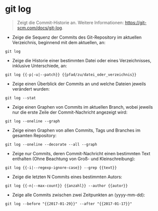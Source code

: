 # git log

> Zeigt die Commit-Historie an.
> Weitere Informationen: <https://git-scm.com/docs/git-log>.

- Zeige die Sequenz der Commits des Git-Repository im aktuellen Verzeichnis, beginnend mit dem aktuellen, an:

`git log`

- Zeige die Historie einer bestimmten Datei oder eines Verzeichnisses, inklusive Unterschiede, an:

`git log {{-p|-u|--patch}} {{pfad/zu/datei_oder_verzeichnis}}`

- Zeige einen Überblick der Commits an und welche Dateien jeweils verändert wurden:

`git log --stat`

- Zeige einen Graphen von Commits im aktuellen Branch, wobei jeweils nur die erste Zeile der Commit-Nachricht angezeigt wird:

`git log --oneline --graph`

- Zeige einen Graphen von allen Commits, Tags und Branches im gesamten Repository:

`git log --oneline --decorate --all --graph`

- Zeige nur Commits, deren Commit-Nachricht einen bestimmten Text enthalten (Ohne Beachtung von Groß- und Kleinschreibung):

`git log {{-i|--regexp-ignore-case}} --grep {{text}}`

- Zeige die letzten N Commits eines bestimmten Autors:

`git log {{-n|--max-count}} {{anzahl}} --author {{autor}}`

- Zeige alle Commits zwischen zwei Zeitpunkten an (yyyy-mm-dd):

`git log --before "{{2017-01-29}}" --after "{{2017-01-17}}"`
